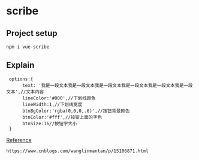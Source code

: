 # scribe

## Project setup
```
npm i vue-scribe 
```

## Explain
```
 options:{
      text: '我是一段文本我是一段文本我是一段文本我是一段文本我是一段文本我是一段文本',//文本内容
      lineColor:'#000',//下划线颜色
      lineWidth:1,//下划线宽度
      btnBgColor:'rgba(0,0,0,.6)',//按钮背景颜色
      btnColor:'#fff',//按钮上面的字色
      btnSize:16//按钮字大小
 }
```

[Reference](https://www.cnblogs.com/wanglinmantan/p/15106871.html)
```
https://www.cnblogs.com/wanglinmantan/p/15106871.html
```


